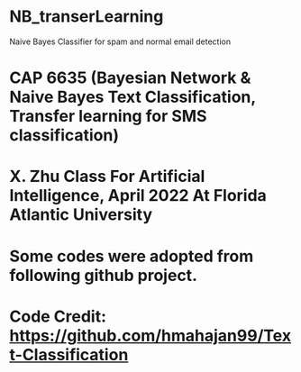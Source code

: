 # NB_transerLearning
Naive Bayes Classifier for spam and normal email detection
# CAP 6635 (Bayesian Network & Naive Bayes Text Classification, Transfer learning for SMS classification)
# X. Zhu Class For Artificial Intelligence, April 2022 At Florida Atlantic University
# Some codes were adopted from following github project.
# Code Credit: https://github.com/hmahajan99/Text-Classification
